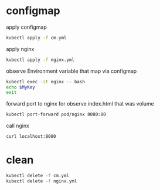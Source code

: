 # configmap

apply configmap

```sh
kubectl apply -f cm.yml
```


apply nginx

```sh
kubectl apply -f nginx.yml
```

observe Environment variable that map via configmap

```sh
kubectl exec -it nginx -- bash
echo $MyKey
exit
```


forward port to nginx for observe index.html that was volume

```sh
kubectl port-forward pod/nginx 8080:80
```

call nginx

```sh
curl localhost:8080
```

# clean

```sh
kubectl delete -f cm.yml
kubectl delete -f nginx.yml
```